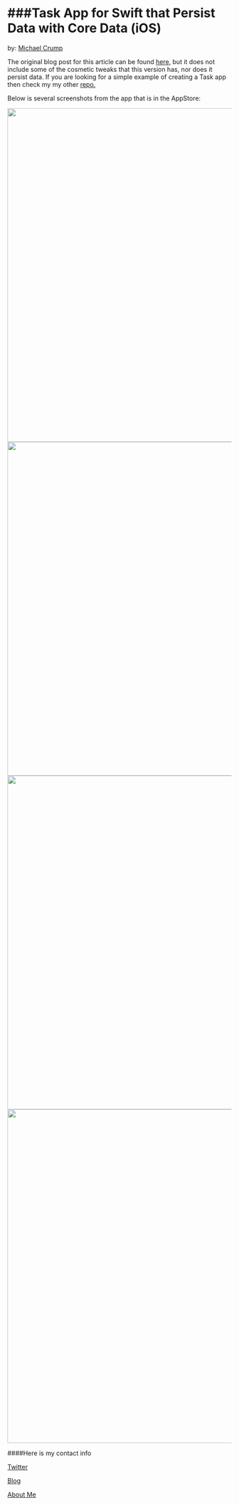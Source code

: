 ###Task App for Swift that Persist Data with Core Data (iOS)
================

by: [Michael Crump](http://twitter.com/mbcrump)

The original blog post for this article can be found [here,](http://developer.telerik.com/featured/creating-task-application-ios-using-swift/) but it does not include some of the cosmetic tweaks that this version has, nor does it persist data. If you are looking for a simple example of creating a Task app then check my my other [repo.](https://github.com/mbcrump/TasksForSwift)

Below is several screenshots from the app that is in the AppStore: 

<a href="url"><img src="https://github.com/mbcrump/TasksForSwiftWithPersistingData/blob/master/Images/SS_01.png" height="750" width="1334" ></a>
<a href="url"><img src="https://github.com/mbcrump/TasksForSwiftWithPersistingData/blob/master/Images/SS_02.png" height="750" width="1334" ></a>
<a href="url"><img src="https://github.com/mbcrump/TasksForSwiftWithPersistingData/blob/master/Images/SS_03.png" height="750" width="1334" ></a>
<a href="url"><img src="https://github.com/mbcrump/TasksForSwiftWithPersistingData/blob/master/Images/SS_04.png" height="750" width="1334" ></a>

####Here is my contact info

[Twitter](http://twitter.com/mbcrump)

[Blog](http://michaelcrump.net)

[About Me](http://about.me/mbcrump)